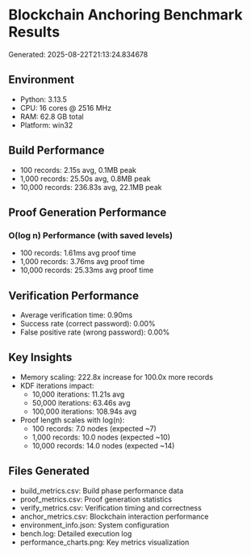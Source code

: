 # Blockchain Anchoring Benchmark Results
Generated: 2025-08-22T21:13:24.834678

## Environment
- Python: 3.13.5
- CPU: 16 cores @ 2516 MHz
- RAM: 62.8 GB total
- Platform: win32

## Build Performance
- 100 records: 2.15s avg, 0.1MB peak
- 1,000 records: 25.50s avg, 0.8MB peak
- 10,000 records: 236.83s avg, 22.1MB peak

## Proof Generation Performance
### O(log n) Performance (with saved levels)
- 100 records: 1.61ms avg proof time
- 1,000 records: 3.76ms avg proof time
- 10,000 records: 25.33ms avg proof time

## Verification Performance
- Average verification time: 0.90ms
- Success rate (correct password): 0.00%
- False positive rate (wrong password): 0.00%

## Key Insights
- Memory scaling: 222.8x increase for 100.0x more records
- KDF iterations impact:
  - 10,000 iterations: 11.21s avg
  - 50,000 iterations: 63.46s avg
  - 100,000 iterations: 108.94s avg
- Proof length scales with log(n):
  - 100 records: 7.0 nodes (expected ~7)
  - 1,000 records: 10.0 nodes (expected ~10)
  - 10,000 records: 14.0 nodes (expected ~14)

## Files Generated
- build_metrics.csv: Build phase performance data
- proof_metrics.csv: Proof generation statistics
- verify_metrics.csv: Verification timing and correctness
- anchor_metrics.csv: Blockchain interaction performance
- environment_info.json: System configuration
- bench.log: Detailed execution log
- performance_charts.png: Key metrics visualization